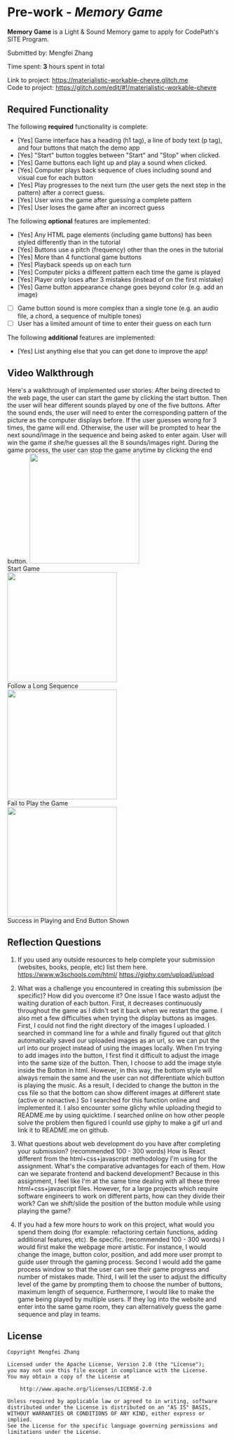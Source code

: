 # Pre-work - *Memory Game*

**Memory Game** is a Light & Sound Memory game to apply for CodePath's SITE Program. 

Submitted by: Mengfei Zhang

Time spent: **3** hours spent in total

Link to project: https://materialistic-workable-chevre.glitch.me<br/>
Code to project: https://glitch.com/edit/#!/materialistic-workable-chevre

## Required Functionality

The following **required** functionality is complete:
* [Yes] Game interface has a heading (h1 tag), a line of body text (p tag), and four buttons that match the demo app
* [Yes] "Start" button toggles between "Start" and "Stop" when clicked. 
* [Yes] Game buttons each light up and play a sound when clicked. 
* [Yes] Computer plays back sequence of clues including sound and visual cue for each button
* [Yes] Play progresses to the next turn (the user gets the next step in the pattern) after a correct guess. 
* [Yes] User wins the game after guessing a complete pattern
* [Yes] User loses the game after an incorrect guess

The following **optional** features are implemented:

* [Yes] Any HTML page elements (including game buttons) has been styled differently than in the tutorial
* [Yes] Buttons use a pitch (frequency) other than the ones in the tutorial
* [Yes] More than 4 functional game buttons
* [Yes] Playback speeds up on each turn
* [Yes] Computer picks a different pattern each time the game is played
* [Yes] Player only loses after 3 mistakes (instead of on the first mistake)
* [Yes] Game button appearance change goes beyond color (e.g. add an image)
* [ ] Game button sound is more complex than a single tone (e.g. an audio file, a chord, a sequence of multiple tones)
* [ ] User has a limited amount of time to enter their guess on each turn

The following **additional** features are implemented:

- [Yes] List anything else that you can get done to improve the app!

## Video Walkthrough

Here's a walkthrough of implemented user stories:
After being directed to the web page, the user can start the game by clicking the start button. Then the user will hear different sounds played by one of the five buttons. After the sound ends, the user will need to enter the corresponding pattern of the picture as the computer displays before. If the user guesses wrong for 3 times, the game will end. Otherwise, the user will be prompted to hear the next sound/image in the sequence and being asked to enter again. User will win the game if she/he guesses all the 8 sounds/images right. During the game process, the user can stop the game anytime by clicking the end button.
<img src = "https://media.giphy.com/media/0ucte1nd6HnA9OUR6U/giphy.gif" width = 250><br>
Start Game<br/>
<img src = "https://media.giphy.com/media/twPnG3okwaWzHbEllm/giphy.gif" width = 250><br>
Follow a Long Sequence<br/>
<img src = "https://media.giphy.com/media/fyOqsTMJBPysGRhk14/giphy.gif" width = 250><br>
Fail to Play the Game<br/>
<img src = "https://media.giphy.com/media/UFhLX8xxPPDBnXOuQu/giphy.gif" width = 250><br>
Success in Playing and End Button Shown<br/>

## Reflection Questions
1. If you used any outside resources to help complete your submission (websites, books, people, etc) list them here. 
https://www.w3schools.com/html/
https://giphy.com/upload/upload

2. What was a challenge you encountered in creating this submission (be specific)? How did you overcome it?
One issue I face wasto adjust the waiting duration of each button. First, it decreases continuously throughout the game as I didn't set it back when we restart the game.
I also met a few difficulties when trying the display buttons as images. First, I could not find the right directory of the images I uploaded. I searched in command line for a while and finally figured out that glitch automatically saved our uploaded images as an url, so we can put the url into our project instead of using the images locally.
When I'm trying to add images into the button, I first find it difficult to adjust the image into the same size of the button. Then, I choose to add the image style inside the Botton in html. However, in this way, the bottom style will always remain the same and the user can not differentiate which button is playing the music. As a result, I decided to change the button in the css file so that the bottom can show different images at different state (active or nonactive.) So I searched for this function online and implemented it.
I also encounter some glichy while uploading thegid to README.me by using quicktime. I searched online on how other people solve the problem then figured I counld use giphy to make a gif url and link it to README.me on github.

3. What questions about web development do you have after completing your submission? (recommended 100 - 300 words) 
How is React different from the html+css+javascript methodology I'm using for the assignment. What's the comparative advantages for each of them.
How can we separate frontend and backend development? Because in this assignment, I feel like I'm at the same time dealing with all these three html+css+javascript files. However, for a large projects which require software engineers to work on different parts, how can they divide their work?
Can we shift/slide the position of the button module while using playing the game?

4. If you had a few more hours to work on this project, what would you spend them doing (for example: refactoring certain functions, adding additional features, etc). Be specific. (recommended 100 - 300 words) 
I would first make the webpage more artistic. For instance, I would change the image, button color, position, and add more user prompt to guide user through the gaming process.
Second I would add the game process window so that the user can see their game progress and number of mistakes made.
Third, I will let the user to adjust the difficulty level of the game by prompting them to choose the number of buttons, maximum length of sequence.
Furthermore, I would like to make the game being played by multiple users. If they log into the website and enter into the same game room, they can alternatively guess the game sequence and play in teams.

## License

    Copyright Mengfei Zhang

    Licensed under the Apache License, Version 2.0 (the "License");
    you may not use this file except in compliance with the License.
    You may obtain a copy of the License at

        http://www.apache.org/licenses/LICENSE-2.0

    Unless required by applicable law or agreed to in writing, software
    distributed under the License is distributed on an "AS IS" BASIS,
    WITHOUT WARRANTIES OR CONDITIONS OF ANY KIND, either express or implied.
    See the License for the specific language governing permissions and
    limitations under the License.
